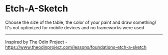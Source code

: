 # Etch-A-Sketch
Choose the size of the table, the color of your paint and draw something! It's not optimized for mobile devices and no frameworks were used

----
Inspired by The Odin Project - https://www.theodinproject.com/lessons/foundations-etch-a-sketch

